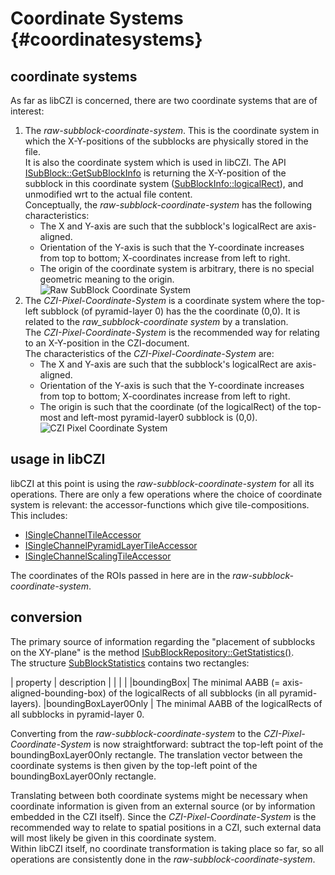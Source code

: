 Coordinate Systems                 {#coordinatesystems}
==================

## coordinate systems

As far as libCZI is concerned, there are two coordinate systems that are of interest:

1. The _raw-subblock-coordinate-system_. This is the coordinate system in which the X-Y-positions of the subblocks
    are physically stored in the file.   
    It is also the coordinate system which is used in libCZI.
    The API [ISubBlock::GetSubBlockInfo](https://zeiss.github.io/libczi/classlib_c_z_i_1_1_i_sub_block.html#a557108549db08e25b1df1ef8fae37a07) is returning the X-Y-position of the subblock in this 
    coordinate system ([SubBlockInfo::logicalRect](https://zeiss.github.io/libczi/structlib_c_z_i_1_1_sub_block_info.html)), and
    unmodified wrt to the actual file content.   
    Conceptually, the _raw-subblock-coordinate-system_ has the following characteristics:   
    * The X and Y-axis are such that the subblock's logicalRect are axis-aligned.
    * Orientation of the Y-axis is such that the Y-coordinate increases from top to bottom; X-coordinates increase from left to right.
    * The origin of the coordinate system is arbitrary, there is no special geometric meaning to the origin.   
   ![Raw SubBlock Coordinate System](raw_subblock_coordinate_system_400x.png)
2. The _CZI-Pixel-Coordinate-System_ is a coordinate system where the top-left subblock (of pyramid-layer 0) has the
   the coordinate (0,0). It is related to the _raw_subblock-coordinate system_ by a translation.   
   The _CZI-Pixel-Coordinate-System_ is the recommended way for relating to an X-Y-position in the CZI-document.   
   The characteristics of the _CZI-Pixel-Coordinate-System_ are:
   * The X and Y-axis are such that the subblock's logicalRect are axis-aligned.
   * Orientation of the Y-axis is such that the Y-coordinate increases from top to bottom; X-coordinates increase from left to right.
   * The origin is such that the coordinate (of the logicalRect) of the top-most and left-most pyramid-layer0 subblock is (0,0).   
   ![CZI Pixel Coordinate System](CZI_pixel_coordinate_system_400x.png)

      
## usage in libCZI

libCZI at this point is using the _raw-subblock-coordinate-system_ for all its operations. There are only a few
operations where the choice of coordinate system is relevant: the accessor-functions which give tile-compositions.   
This includes:
- [ISingleChannelTileAccessor](https://zeiss.github.io/libczi/classlib_c_z_i_1_1_i_single_channel_tile_accessor.html)
- [ISingleChannelPyramidLayerTileAccessor](https://zeiss.github.io/libczi/classlib_c_z_i_1_1_i_single_channel_pyramid_layer_tile_accessor.html)
- [ISingleChannelScalingTileAccessor](https://zeiss.github.io/libczi/classlib_c_z_i_1_1_i_single_channel_scaling_tile_accessor.html)

The coordinates of the ROIs passed in here are in the _raw-subblock-coordinate-system_.

## conversion

The primary source of information regarding the "placement of subblocks on the XY-plane" is the method [ISubBlockRepository::GetStatistics()](https://zeiss.github.io/libczi/classlib_c_z_i_1_1_i_sub_block_repository.html#a6e44c1a929a27036ef77195d516dd719).  
The structure [SubBlockStatistics](https://zeiss.github.io/libczi/structlib_c_z_i_1_1_sub_block_statistics.html) contains two
rectangles:

| property | description |
| | |
|boundingBox| The minimal AABB (= axis-aligned-bounding-box) of the logicalRects of all subblocks (in all pyramid-layers). 
|boundingBoxLayer0Only | The minimal AABB of the logicalRects of all subblocks in pyramid-layer 0.

Converting from the _raw-subblock-coordinate-system_ to the _CZI-Pixel-Coordinate-System_ is now straightforward:
subtract the top-left point of the boundingBoxLayer0Only rectangle. The translation vector between the coordinate systems
is then given by the top-left point of the boundingBoxLayer0Only rectangle.

Translating between both coordinate systems might be necessary when coordinate information is given from an external source
(or by information embedded in the CZI itself). Since the _CZI-Pixel-Coordinate-System_ is the recommended way to relate to
spatial positions in a CZI, such external data will most likely be given in this coordinate system.  
Within libCZI itself, no coordinate transformation is taking place so far, so all operations are consistently done in the
_raw-subblock-coordinate-system_.